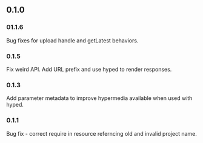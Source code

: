 ## 0.1.0

### 01.1.6
Bug fixes for upload handle and getLatest behaviors.

### 0.1.5
Fix weird API. Add URL prefix and use hyped to render responses.

### 0.1.3
Add parameter metadata to improve hypermedia available when used with hyped.

### 0.1.1
Bug fix - correct require in resource referncing old and invalid project name.